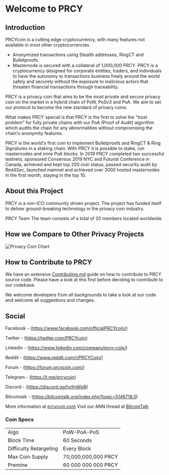 Welcome to PRCY
=====================================


## Introduction

PRCYcoin is a cutting edge cryptocurrency, with many features not available in most other cryptocurrencies.
- Anonymized transactions using Stealth addresses, RingCT and Bulletproofs.
- Masternode is secured with a collateral of 1,000,000 PRCY.
PRCY is a cryptocurrency designed for corporate entities, traders, and individuals to have the autonomy to transactions business freely around the world safely and securely without the exposure to malicious actors that threaten financial transactions through traceability.

PRCY is a privacy coin that aims to be the most private and secure privacy coin on the market in a hybrid chain of PoW, PoSv3 and PoA. We aim to set our protocol to become the new standard of privacy coins.

What makes PRCY special is that PRCY is the first to solve the "trust problem" for fully private chains with our PoA (Proof of Audit) algorithm which audits the chain for any abnormalities without compromising the chain's anonymity features.

PRCY is the world's first coin to implement Bulletproofs and RingCT & Ring Signatures in a staking chain. With PRCY it is possible to stake, run masternodes and mine PoA blocks. In 2019 PRCY completed two successful testnets, sponsored Consensus 2019 NYC and Futurist Conference in Canada, achieved and kept top 200 coin status, passed security audit by Red4Sec, launched mainnet and achieved over 3000 hosted masternodes in the first month, staying in the top 10.

## About this Project

PRCY is a non-ICO community driven project. The project has funded itself to deliver ground-breaking technology in the privacy coin industry.

PRCY Team
The team consists of a total of 20 members located worldwide.

## How we Compare to Other Privacy Projects

![Privacy Coin Chart](https://prcycoin.com/prcy-coin-comparison-chart-2020/)

## How to Contribute to PRCY

We have an extensive [Contributing.md](https://github.com/PRCYCoin/PRCYCoin/blob/master/CONTRIBUTING.md) guide on how to contribute to PRCY source code.
Please have a look at this first before deciding to contribute to our codebase.

We welcome developers from all backgrounds to take a look at our code and welcome all suggestions and changes.

## Social

Facebook - (https://www.facebook.com/officialPRCYcoin/)

Twitter - (https://twitter.com/PRCYcoin)

LinkedIn - (https://www.linkedin.com/company/prcy-coin/)

Reddit - (https://www.reddit.com/r/PRCYCoin/)

Forum - (https://forum.prcycoin.com/)

Telegram - (https://t.me/prcycoin) 

Discord - (https://discord.gg/hxfmWpR)

Bitcointalk - (https://bitcointalk.org/index.php?topic=5146718.0)


More information at [prcycoin.com](https://prcycoin.com) Visit our ANN thread at [BitcoinTalk](https://bitcointalk.org/index.php?topic=5146718)

### Coin Specs
<table>
<tr><td>Algo</td><td>PoW-PoA-PoS</td></tr>
<tr><td>Block Time</td><td>60 Seconds</td></tr>
<tr><td>Difficulty Retargeting</td><td>Every Block</td></tr>
<tr><td>Max Coin Supply</td><td>70,000,000,000 PRCY</td></tr>
<tr><td>Premine</td><td>60 000 000 000 PRCY</td></tr>
</table>
